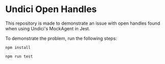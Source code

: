 # Undici Open Handles

This repository is made to demonstrate an issue with open handles found when using Undici's MockAgent in Jest.

To demonstrate the problem, run the following steps:

`npm install`

`npm run test`
